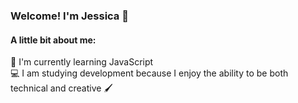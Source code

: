 ### Welcome! I'm Jessica 👋

#### A little bit about me:  
🌱 I'm currently learning JavaScript  
💻 I am studying development because I enjoy the ability to be both technical and creative 🖌️  

<!--
**jesvica/jesvica** is a ✨ _special_ ✨ repository because its `README.md` (this file) appears on your GitHub profile.

Here are some ideas to get you started:

- 🔭 I’m currently a student on Black Codher's Full Stack Developer course
- 🌱 I’m currently learning ...
- 👯 I’m looking to collaborate on ...
- 🤔 I’m looking for help with ...
- 💬 Ask me about ...
- 📫 How to reach me: ...
- 😄 Pronouns: ...
- ⚡ Fun fact: ...
-->
